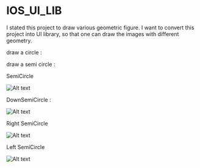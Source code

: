 IOS_UI_LIB
==========

I stated this project to draw various geometric figure.
I want to convert this project into UI library, so that one can draw the images with different geometry.


draw a circle :

draw a semi circle :
      
SemiCircle

  ![Alt text](https://raw.github.com/subh007/IOS_UI_LIB/master/images/semi.png)
  
DownSemiCircle :
      
  ![Alt text](https://raw.github.com/subh007/IOS_UI_LIB/master/images/downsemi.png)
      
Right SemiCircle

  ![Alt text](https://raw.github.com/subh007/IOS_UI_LIB/master/images/rightsemi.png)    

Left SemiCircle

  ![Alt text](https://raw.github.com/subh007/IOS_UI_LIB/master/images/leftsemi.png)
